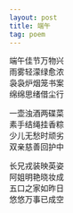 ```yaml
---
layout: post
title: 端午
tag: poem
---
```


端午佳节万物兴<br />
雨雾轻濛绿愈浓<br />
袅袅炉烟笼书案<br />
绵绵思绪借尘行

一壶浊酒两碟菜<br />
素手结绳挂香粽<br />
少儿无愁时顽劣<br />
双亲慈善回护中

长兄戎装映英姿<br />
阿姐明艳晓妆成<br />
五口之家如昨日<br />
悠悠万事已成空